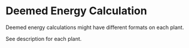 # Deemed Energy Calculation

Deemed energy calculations might have different formats on each plant.

See description for each plant.